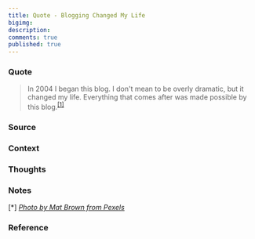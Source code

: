 ```yaml
---
title: Quote - Blogging Changed My Life
bigimg: 
description: 
comments: true
published: true
---
```


### Quote
> In 2004 I began this blog. I don't mean to be overly dramatic, but it changed my life. Everything that comes after was made possible by this blog.<sup>[[1]](#atwood-about-me)</sup>


### Source

### Context 

### Thoughts

### Notes
[<a name="series-photo">\*</a>] [*Photo by Mat Brown from Pexels*][post-photo]

### Reference

[atwood-about-me]: https://blog.codinghorror.com/about-me/
[atwood-blogging-advice]: https://blog.codinghorror.com/how-to-achieve-ultimate-blog-success-in-one-easy-step/ 

[post-photo]: https://www.pexels.com/photo/round-silver-colored-chronograph-watch-552598/
